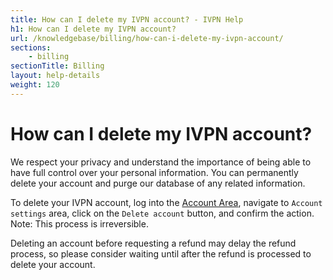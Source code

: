 ```yaml
---
title: How can I delete my IVPN account? - IVPN Help
h1: How can I delete my IVPN account?
url: /knowledgebase/billing/how-can-i-delete-my-ivpn-account/
sections:
    - billing
sectionTitle: Billing
layout: help-details
weight: 120
---
```

# How can I delete my IVPN account?

We respect your privacy and understand the importance of being able to have full control over your personal information. You can permanently delete your account and purge our database of any related information.

To delete your IVPN account, log into the [Account Area](/account/login/#id), navigate to `Account settings` area, click on the `Delete account` button, and confirm the action. Note: This process is irreversible.

Deleting an account before requesting a refund may delay the refund process, so please consider waiting until after the refund is processed to delete your account.
